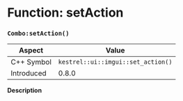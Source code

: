 
# Function: setAction
### `Combo:setAction()`

| Aspect | Value |
| --- | --- |
| C++ Symbol | `kestrel::ui::imgui::set_action()` |
| Introduced | 0.8.0 |

**Description**


